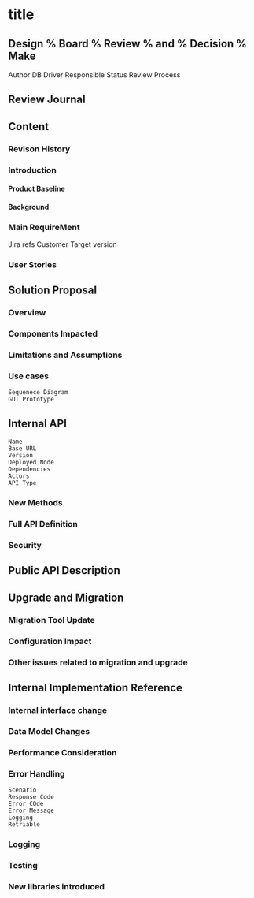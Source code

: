 # title
## Design % Board % Review % and % Decision % Make
Author
DB Driver
Responsible
Status
Review Process

## Review Journal

## Content

### Revison History
### Introduction
#### Product Baseline
#### Background

### Main RequireMent
Jira refs
Customer
Target version

### User Stories

## Solution Proposal
### Overview
### Components Impacted
### Limitations and Assumptions
### Use cases
	Sequenece Diagram
	GUI Prototype

## Internal API
	Name
	Base URL
	Version
	Deployed Node
	Dependencies
	Actors
	API Type

### New Methods
### Full API Definition

### Security

## Public API Description

## Upgrade and Migration
### Migration Tool Update
### Configuration Impact

### Other issues related to migration and upgrade

## Internal Implementation Reference
### Internal interface change
### Data Model Changes
### Performance Consideration
### Error Handling
	Scenario
	Response Code
	Error COde
	Error Message
	Logging
	Retriable

### Logging
### Testing
### New libraries introduced
